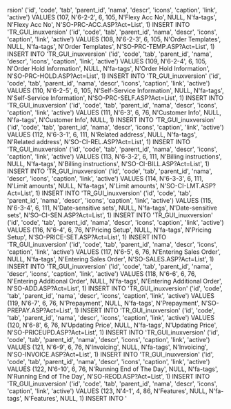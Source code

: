 rsion' ('id', 'code', 'tab', 'parent_id', 'nama', 'descr', 'icons', 'caption', 'link', 'active') VALUES (107, N'6-2-2', 6, 105, N'Flexy Acc No', NULL, N'fa-tags', N'Flexy Acc No', N'SO-PRC-ACC.ASP?Act=List', 1)
INSERT INTO 'TR_GUI_inuxversion' ('id', 'code', 'tab', 'parent_id', 'nama', 'descr', 'icons', 'caption', 'link', 'active') VALUES (108, N'6-2-3', 6, 105, N'Order Templates', NULL, N'fa-tags', N'Order Templates', N'SO-PRC-TEMP.ASP?Act=List', 1)
INSERT INTO 'TR_GUI_inuxversion' ('id', 'code', 'tab', 'parent_id', 'nama', 'descr', 'icons', 'caption', 'link', 'active') VALUES (109, N'6-2-4', 6, 105, N'Order Hold Information', NULL, N'fa-tags', N'Order Hold Information', N'SO-PRC-HOLD.ASP?Act=List', 1)
INSERT INTO 'TR_GUI_inuxversion' ('id', 'code', 'tab', 'parent_id', 'nama', 'descr', 'icons', 'caption', 'link', 'active') VALUES (110, N'6-2-5', 6, 105, N'Self-Service Information', NULL, N'fa-tags', N'Self-Service Information', N'SO-PRC-SELF.ASP?Act=List', 1)
INSERT INTO 'TR_GUI_inuxversion' ('id', 'code', 'tab', 'parent_id', 'nama', 'descr', 'icons', 'caption', 'link', 'active') VALUES (111, N'6-3', 6, 76, N'Customer Info', NULL, N'fa-tags', N'Customer Info', NULL, 1)
INSERT INTO 'TR_GUI_inuxversion' ('id', 'code', 'tab', 'parent_id', 'nama', 'descr', 'icons', 'caption', 'link', 'active') VALUES (112, N'6-3-1', 6, 111, N'Related address', NULL, N'fa-tags', N'Related address', N'SO-CI-REL.ASP?Act=List', 1)
INSERT INTO 'TR_GUI_inuxversion' ('id', 'code', 'tab', 'parent_id', 'nama', 'descr', 'icons', 'caption', 'link', 'active') VALUES (113, N'6-3-2', 6, 111, N'Billing instructions', NULL, N'fa-tags', N'Billing instructions', N'SO-CI-BILL.ASP?Act=List', 1)
INSERT INTO 'TR_GUI_inuxversion' ('id', 'code', 'tab', 'parent_id', 'nama', 'descr', 'icons', 'caption', 'link', 'active') VALUES (114, N'6-3-3', 6, 111, N'Limit amounts', NULL, N'fa-tags', N'Limit amounts', N'SO-CI-LMT.ASP?Act=List', 1)
INSERT INTO 'TR_GUI_inuxversion' ('id', 'code', 'tab', 'parent_id', 'nama', 'descr', 'icons', 'caption', 'link', 'active') VALUES (115, N'6-3-4', 6, 111, N'Date-sensitive sets', NULL, N'fa-tags', N'Date-sensitive sets', N'SO-CI-SEN.ASP?Act=List', 1)
INSERT INTO 'TR_GUI_inuxversion' ('id', 'code', 'tab', 'parent_id', 'nama', 'descr', 'icons', 'caption', 'link', 'active') VALUES (116, N'6-4', 6, 76, N'Pricing Setup', NULL, N'fa-tags', N'Pricing Setup', N'SO-PRICE-SET.ASP?Act=List', 1)
INSERT INTO 'TR_GUI_inuxversion' ('id', 'code', 'tab', 'parent_id', 'nama', 'descr', 'icons', 'caption', 'link', 'active') VALUES (117, N'6-5', 6, 76, N'Entering Sales Order', NULL, N'fa-tags', N'Entering Sales Order', N'SO-SALES.ASP?Act=List', 1)
INSERT INTO 'TR_GUI_inuxversion' ('id', 'code', 'tab', 'parent_id', 'nama', 'descr', 'icons', 'caption', 'link', 'active') VALUES (118, N'6-6', 6, 76, N'Entering Additional Order', NULL, N'fa-tags', N'Entering Additional Order', N'SO-ADD.ASP?Act=List', 1)
INSERT INTO 'TR_GUI_inuxversion' ('id', 'code', 'tab', 'parent_id', 'nama', 'descr', 'icons', 'caption', 'link', 'active') VALUES (119, N'6-7', 6, 76, N'Prepayment', NULL, N'fa-tags', N'Prepayment', N'SO-PREPAY.ASP?Act=List', 1)
INSERT INTO 'TR_GUI_inuxversion' ('id', 'code', 'tab', 'parent_id', 'nama', 'descr', 'icons', 'caption', 'link', 'active') VALUES (120, N'6-8', 6, 76, N'Updating Price', NULL, N'fa-tags', N'Updating Price', N'SO-PRICEUPD.ASP?Act=List', 1)
INSERT INTO 'TR_GUI_inuxversion' ('id', 'code', 'tab', 'parent_id', 'nama', 'descr', 'icons', 'caption', 'link', 'active') VALUES (121, N'6-9', 6, 76, N'Invoicing', NULL, N'fa-tags', N'Invoicing', N'SO-INVOICE.ASP?Act=List', 1)
INSERT INTO 'TR_GUI_inuxversion' ('id', 'code', 'tab', 'parent_id', 'nama', 'descr', 'icons', 'caption', 'link', 'active') VALUES (122, N'6-10', 6, 76, N'Running End of The Day', NULL, N'fa-tags', N'Running End of The Day', N'SO-REOD.ASP?Act=List', 1)
INSERT INTO 'TR_GUI_inuxversion' ('id', 'code', 'tab', 'parent_id', 'nama', 'descr', 'icons', 'caption', 'link', 'active') VALUES (123, N'4-1', 4, 86, N'Features', NULL, N'fa-tags', N'Features', NULL, 1)
INSERT INTO '